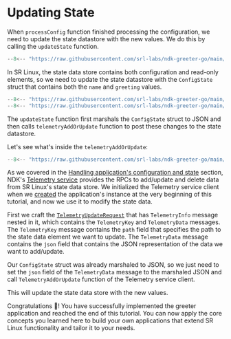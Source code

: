 # Updating State

When `processConfig` function finished processing the configuration, we need to update the state datastore with the new values. We do this by calling the `updateState` function.

```{.go title="greeter/app.go" hl_lines="11"}
--8<-- "https://raw.githubusercontent.com/srl-labs/ndk-greeter-go/main/greeter/app.go:app-start"
```

In SR Linux, the state data store contains both configuration and read-only elements, so we need to update the state datastore with the `ConfigState` struct that contains both the `name` and `greeting` values.

```{.go title="greeter/state.go"}
--8<-- "https://raw.githubusercontent.com/srl-labs/ndk-greeter-go/main/greeter/state.go:state-const"
--8<-- "https://raw.githubusercontent.com/srl-labs/ndk-greeter-go/main/greeter/state.go:update-state"
```

The `updateState` function first marshals the `ConfigState` struct to JSON and then calls `telemetryAddOrUpdate` function to post these changes to the state datastore.

Let's see what's inside the `telemetryAddOrUpdate`:

```{.go title="greeter/state.go"}
--8<-- "https://raw.githubusercontent.com/srl-labs/ndk-greeter-go/main/greeter/state.go:telemetry-add-or-update"
```

As we covered in the [Handling application's configuration and state](../../operations.md#handling-applications-configuration-and-state) section, NDK's [Telemetry service][sdk_mgr_telem_svc_doc] provides the RPCs to add/update and delete data from SR Linux's state data store. We initialized the Telemetry service client when we [created](app-instance.md#creating-ndk-clients) the application's instance at the very beginning of this tutorial, and now we use it to modify the state data.

First we craft the [`TelemetryUpdateRequest`][sdk_mgr_telem_upd_req_doc] that has `TelemetryInfo` message nested in it, which contains the `TelemetryKey` and `TelemetryData` messages. The `TelemetryKey` message contains the `path` field that specifies the path to the state data element we want to update. The `TelemetryData` message contains the `json` field that contains the JSON representation of the data we want to add/update.

Our `ConfigState` struct was already marshaled to JSON, so we just need to set the `json` field of the `TelemetryData` message to the marshaled JSON and call `TelemetryAddOrUpdate` function of the Telemetry service client.

This will update the state data store with the new values.

Congratulations :partying_face:! You have successfully implemented the greeter application and reached the end of this tutorial. You can now apply the core concepts you learned here to build your own applications that extend SR Linux functionality and tailor it to your needs.

[sdk_mgr_telem_svc_doc]: https://rawcdn.githack.com/nokia/srlinux-ndk-protobufs/v0.2.0/doc/index.html#srlinux.sdk.SdkMgrTelemetryService
[sdk_mgr_telem_upd_req_doc]:https://rawcdn.githack.com/nokia/srlinux-ndk-protobufs/v0.2.0/doc/index.html#srlinux.sdk.TelemetryUpdateRequest
